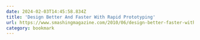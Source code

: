 ```yaml
---
date: 2024-02-03T14:45:58.834Z
title: 'Design Better And Faster With Rapid Prototyping'
url: https://www.smashingmagazine.com/2010/06/design-better-faster-with-rapid-prototyping/
category: bookmark
---
```

